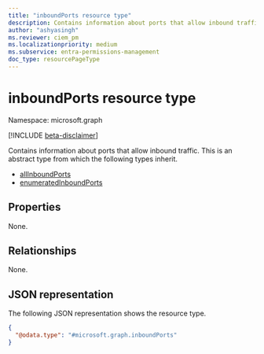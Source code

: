 ```yaml
---
title: "inboundPorts resource type"
description: Contains information about ports that allow inbound traffic."
author: "ashyasingh"
ms.reviewer: ciem_pm
ms.localizationpriority: medium
ms.subservice: entra-permissions-management
doc_type: resourcePageType
---
```


# inboundPorts resource type

Namespace: microsoft.graph

[!INCLUDE [beta-disclaimer](../../includes/beta-disclaimer.md)]

Contains information about ports that allow inbound traffic.
This is an abstract type from which the following types inherit.

- [allInboundPorts](../resources/allinboundports.md)
- [enumeratedInboundPorts](../resources/enumeratedinboundports.md)

## Properties
None.

## Relationships
None.

## JSON representation
The following JSON representation shows the resource type.
<!-- {
  "blockType": "resource",
  "@odata.type": "microsoft.graph.inboundPorts"
}
-->
``` json
{
  "@odata.type": "#microsoft.graph.inboundPorts"
}
```
